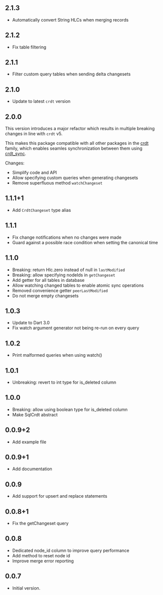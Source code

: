 ## 2.1.3

- Automatically convert String HLCs when merging records

## 2.1.2

- Fix table filtering

## 2.1.1

- Filter custom query tables when sending delta changesets

## 2.1.0

- Update to latest `crdt` version

## 2.0.0

This version introduces a major refactor which results in multiple breaking changes in line with `crdt` v5.

This makes this package compatible with all other packages in the [crdt](https://github.com/cachapa/crdt) family, which enables seamles synchronization between them using [crdt_sync](https://github.com/cachapa/crdt_sync).

Changes:
- Simplify code and API
- Allow specifying custom queries when generating changesets
- Remove superfluous method `watchChangeset`

## 1.1.1+1

- Add `CrdtChangeset` type alias

## 1.1.1

- Fix change notifications when no changes were made
- Guard against a possible race condition when setting the canonical time

## 1.1.0

- Breaking: return Hlc.zero instead of null in `lastModified`
- Breaking: allow specifying nodeIds in `getChangeset`
- Add getter for all tables in database
- Allow watching changed tables to enable atomic sync operations
- Removed convenience getter `peerLastModified`
- Do not merge empty changesets

## 1.0.3

- Update to Dart 3.0
- Fix watch argument generator not being re-run on every query

## 1.0.2

- Print malformed queries when using watch()

## 1.0.1

- Unbreaking: revert to int type for is_deleted column

## 1.0.0

- Breaking: allow using boolean type for is_deleted column
- Make SqlCrdt abstract

## 0.0.9+2

- Add example file

## 0.0.9+1

- Add documentation

## 0.0.9

- Add support for upsert and replace statements

## 0.0.8+1

- Fix the getChangeset query

## 0.0.8

- Dedicated node_id column to improve query performance
- Add method to reset node id
- Improve merge error reporting

## 0.0.7

- Initial version.
